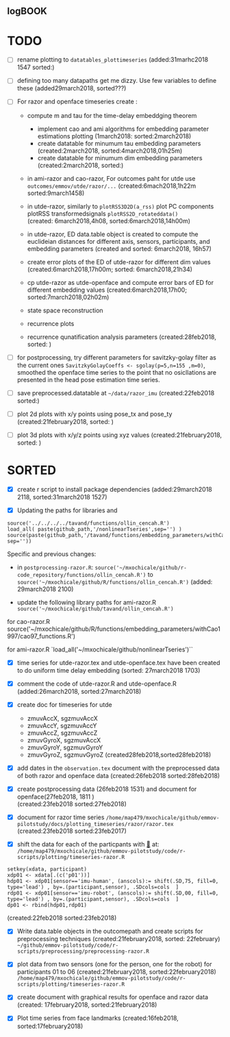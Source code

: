 logBOOK
---


# TODO
* [ ] rename plotting to `datatables_plottimeseries`
	(added:31marhc2018 1547 sorted:)

* [ ]  defining too many datapaths get me dizzy. Use few variables to define these
	(added29march2018, sorted???)


* [ ] For razor and openface timeseries create :
	* compute m and tau for the time-delay embeddging theorem
		* implement cao and ami algorithms for embedding parameter estimations plotting (1march2018: sorted:2march2018)
		* create datatable for minumum tau embedding parameters (created:2march2018, sorted:4march2018,01h25m)
		* create datatable for minumum dim embedding parameters (created:2march2018, sorted:)
	
	* in  ami-razor and cao-razor, For outcomes paht for utde use `outcomes/emmov/utde/razor/...` (created:6mach2018,1h22m sorted:9march1458)

	* in utde-razor,  similarly to `plotRSS3D2D(a_rss)` plot PC components plotRSS transformedsignals `plotRSS2D_rotateddata()`  
		(created: 6march2018,4h08, sorted:6march2018,14h00m)

	* in utde-razor, ED data.table object is created to compute the euclideian distances for 
		different axis, sensors, participants, and embedding parameters 
		(created and sorted: 6march2018, 16h57)

	* create error plots of the ED of utde-razor for different dim values 
		(created:6march2018,17h00m; sorted: 6march2018,21h34)

	* cp utde-razor as utde-openface and compute error bars of ED for different embedding values 
		(created:6march2018,17h00; sorted:7march2018,02h02m)

 

	* state space reconstruction 
	* recurrence plots 
	* recurrence qunatification analysis parameters
			(created:28feb2018, sorted: )	


* [ ] for postprocessing, try different parameters for savitzky-golay filter as the
	current ones `SavitzkyGolayCoeffs <- sgolay(p=5,n=155 ,m=0)`, 
	smoothed the openface time series to the point that no osicllations are 
	presented in the head pose estimation time series.


* [ ] save preprocessed.datatable at `~/data/razor_imu`	(created:22feb2018 sorted:)

* [ ] plot 2d plots with x/y points using pose_tx and pose_ty (created:21february2018, sorted: )

* [ ] plot 3d plots with x/y/z points using xyz values (created:21february2018, sorted: )







# SORTED 

* [x] create r script to install package dependencies 
	(added:29march2018 2118, sorted:31march2018 1527)


* [x] Updating the paths for libraries and 

```
source('../../../../tavand/functions/ollin_cencah.R')
load_all( paste(github_path,'/nonlinearTseries',sep='') )
source(paste(github_path,'/tavand/functions/embedding_parameters/withCao1997/cao97_functions.R', sep=''))
```

Specific and previous changes:

* in `postprocessing-razor.R`: 
`source('~/mxochicale/github/r-code_repository/functions/ollin_cencah.R')`
to 
`source('~/mxochicale/github/R/functions/ollin_cencah.R')`
(added: 29march2018 2100)

* update the following library paths
for ami-razor.R
	`source('~/mxochicale/github/tavand/ollin_cencah.R')`

for cao-razor.R
source('~/mxochicale/github/R/functions/embedding_parameters/withCao1997/cao97_functions.R')

for ami-razor.R
	`load_all('~/mxochicale/github/nonlinearTseries')``






* [x] time series for utde-razor.tex and utde-openface.tex have been created to do 
	uniform time delay embedding
	(sorted: 27march2018 1703)


* [x] comment the code of utde-razor.R and utde-openface.R
	(added:26march2018, sorted:27march2018)



* [x] create doc for timeseries for utde
	* zmuvAccX, sgzmuvAccX
	* zmuvAccY, sgzmuvAccY
	* zmuvAccZ, sgzmuvAccZ
	* zmuvGyroX, sgzmuvAccX
	* zmuvGyroY, sgzmuvGyroY
	* zmuvGyroZ, sgzmuvGyroZ
	(created28feb2018,sorted28feb2018)



* [x] add dates in the `observation.tex` document with the preprocessed data of both 
	razor and openface data
	(created:26feb2018 sorted:28feb2018)




* [x]  create postprocessing data (26feb2018 1531) and document for openface(27feb2018, 1811 )    
	(created:23feb2018 sorted:27feb2018)



* [x] document for razor time series `/home/map479/mxochicale/github/emmov-pilotstudy/docs/plotting_timeseries/razor/razor.tex`
	(created:23feb2018 sorted:23feb2017)



* [x] shift the data for each of the particpants with [:link:](https://github.com/mxochicale/r-code_repository/tree/master/dataDOTtable)
	at: `/home/map479/mxochicale/github/emmov-pilotstudy/code/r-scripts/plotting/timeseries-razor.R`

```
setkey(xdata, participant)
xdp01 <- xdata[.(c('p01'))]
hdp01 <- xdp01[sensor=='imu-human', (anscols):= shift(.SD,75, fill=0, type='lead') , by=.(participant,sensor), .SDcols=cols  ]
rdp01 <- xdp01[sensor=='imu-robot', (anscols):= shift(.SD,00, fill=0, type='lead') , by=.(participant,sensor), .SDcols=cols  ]
dp01 <- rbind(hdp01,rdp01)
```
(created:22feb2018 sorted:23feb2018)




* [x] Write data.table objects in the outcomepath and create scripts for preprocessing techniques (created:21february2018, sorted: 22february)
	`~/github/emmov-pilotstudy/code/r-scripts/preprocessing/preprocessing-razor.R`



* [x] plot data from two sensors (one for the person, one for the robot) for participants 01 to 06 (created:21february2018, sorted:22february2018)
	`/home/map479/mxochicale/github/emmov-pilotstudy/code/r-scripts/plotting/timeseries-razor.R`




* [x] create document with graphical results for openface and razor data (created: 17february2018, sorted:21february2018)



* [x] Plot time series from face landmarks (created:16feb2018, sorted:17february2018)
